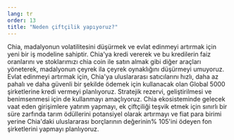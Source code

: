 ```yaml
---
lang: tr
order: 13
title: "Neden çiftçilik yapıyoruz?"
---
```


Chia, madalyonun volatilitesini düşürmek ve evlat edinmeyi artırmak için yeni bir iş modeline sahiptir. Chia'ya kredi vererek ve bu kredilerin faiz oranlarını ve stoklarımızı chia coin ile satın almak gibi diğer araçları yöneterek, madalyonun çeyrek ila çeyrek oynaklığını düşürmeyi umuyoruz. Evlat edinmeyi artırmak için, Chia'ya uluslararası satıcılarını hızlı, daha az pahalı ve daha güvenli bir şekilde ödemek için kullanacak olan Global 5000 şirketlerine kredi vermeyi planlıyoruz. Stratejik rezervi, geliştirilmesi ve benimsenmesi için de kullanmayı amaçlıyoruz. Chia ekosisteminde gelecek vaat eden girişimlere yatırım yapmayı, ek çiftçiliği teşvik etmek için sınırlı bir süre zarfında tarım ödüllerini potansiyel olarak artırmayı ve fiat para birimi yerine Chia'daki uluslararası borçlarının değerinin% 105'ini ödeyen fon şirketlerini yapmayı planlıyoruz.
